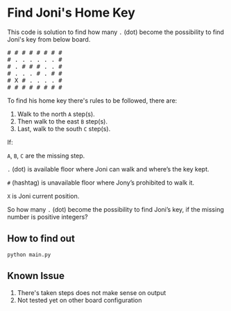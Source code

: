 # Find Joni's Home Key
This code is solution to find how many `.` (dot) become the possibility to find Joni's key from below board.
<pre>
# # # # # # # #	
# . . . . . . #	
# . # # # . . #	
# . . . # . # #	
# X # . . . . #	
# # # # # # # #
</pre>
To find his home key there's rules to be followed, there are:
1. Walk to the north `A` step(s).
2. Then walk to the east `B` step(s).
3. Last, walk to the south `C` step(s).

If:

`A`, `B`, `C` are the missing step.

`.` (dot) is available floor where Joni can walk and where’s the key kept.

`#` (hashtag) is unavailable floor where Jony’s prohibited to walk it.

`X` is Joni current position.

So how many `.` (dot) become the possibility to find Joni’s key, if the missing number is positive integers?

## How to find out
```
python main.py
```

## Known Issue
1. There's taken steps does not make sense on output
2. Not tested yet on other board configuration